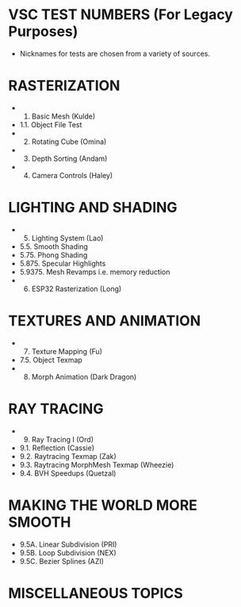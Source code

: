 # VSC TEST NUMBERS (For Legacy Purposes)

- Nicknames for tests are chosen from a variety of sources.

# RASTERIZATION

- 1. Basic Mesh (Kulde)
- 1.1. Object File Test
- 2. Rotating Cube (Omina)
- 3. Depth Sorting (Andam)
- 4. Camera Controls (Haley)

# LIGHTING AND SHADING

- 5. Lighting System (Lao)
- 5.5. Smooth Shading
- 5.75. Phong Shading
- 5.875. Specular Highlights
- 5.9375. Mesh Revamps i.e. memory reduction
- 6. ESP32 Rasterization (Long)

# TEXTURES AND ANIMATION

- 7. Texture Mapping (Fu)
- 7.5. Object Texmap
- 8. Morph Animation (Dark Dragon)

# RAY TRACING

- 9. Ray Tracing I (Ord)
- 9.1. Reflection (Cassie)
- 9.2. Raytracing Texmap (Zak)
- 9.3. Raytracing MorphMesh Texmap (Wheezie)
- 9.4. BVH Speedups (Quetzal)

# MAKING THE WORLD MORE SMOOTH

- 9.5A. Linear Subdivision (PRI)
- 9.5B. Loop Subdivision (NEX)
- 9.5C. Bezier Splines (AZI)

# MISCELLANEOUS TOPICS